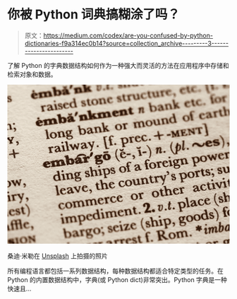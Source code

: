 # 你被 Python 词典搞糊涂了吗？

> 原文：<https://medium.com/codex/are-you-confused-by-python-dictionaries-f9a314ec0b14?source=collection_archive---------3----------------------->

了解 Python 的字典数据结构如何作为一种强大而灵活的方法在应用程序中存储和检索对象和数据。

![](img/f7e17afe697a4bbaa48c20700599ee83.png)

桑迪·米勒在 [Unsplash](https://unsplash.com/s/photos/dictionary?utm_source=unsplash&utm_medium=referral&utm_content=creditCopyText) 上拍摄的照片

所有编程语言都包括一系列数据结构，每种数据结构都适合特定类型的任务。在 Python 的内置数据结构中，字典(或 Python dict)非常突出。Python 字典是一种快速且…
